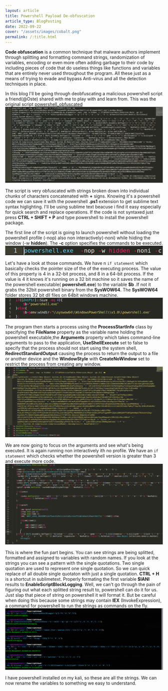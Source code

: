 ```yaml
---
layout: article
title: Powershell Payload De-obfuscation
article_type: BlogPosting
date: 2022-09-22
cover: "/assets/images/cobalt.png"
permalink: /:title.html
---
```


**Code obfuscation** is a common technique that malware authors implement through splitting and formatting command strings, randomization of variables, encoding or even more often adding garbage to their code by including pieces of code that do useless things like functions and variables that are entirely  never used throughout the program. All these just as a means of trying to evade and bypass Anti-virus and all the detection techniques in place.

In this blog I'll be going through deobfuscating a malicious powershell script a friend(@Oste) shared with me to play with and learn from. This was the original script [powershell_obfuscated](https://github.com/c1ph3rbnuk) 
![](assets/images/original_pwsh.png)  

The script is very obfuscated with strings broken down into individual chunks of characters concatenated with **+** signs. Knowing it's a powershell code we can save it with the powershell **.ps1** extension to get sublime text syntax higlighting. I'll be using sublime text beacuse i find it easy especially for quick search and replace operations. If the code is not syntaxed just press **CTRL + SHIFT + P** and type powershell to install the powershell package.  

The first line of the script is going to launch powershell without loading the powershell profile (-nop) also non interactively(-noni) while hiiding the window (-w __hidden__). The __-c__ option specifies the commands to be executed. 
![](assets/images/line1.png)  

Let's have a look at those commands. We have n `if statement` which basically checks the pointer size of the of the executing process. The value of this property is 4 in a 32-bit process, and 8 in a 64-bit process. If the value is 4 it knows it's running on a 32 bit machine so it saves the name of the powershell executable( **powershell.exe**) to the variable **$b** .If not it grabs the 32bit powershell binary from the **SysWOW64**. The **SysWOW64** folder stores 32 bit dll files on 64bit windows machine.
![](assets/images/check_bit.png)

The program then starts a process using the **ProcessStartInfo** class by specifying the **FileName** property as the variable name holding the powershell executable,the **Arguments** property which takes command-line arguments to pass to the application, **UseShellExecute** set to false to specify that the process should not start using the system shell, **RedirectStandardOutput** causing the process to return the output to a file or another device and the **WindowStyle** with **CreateNoWindow** set to restrict the process from creating any window.  
![](assets/images/process.png)

We are now going to focus on the arguments and see what's being executed. It is again running non interactively ith no profile. We have an `if statement` which checks whether the powershell version is greater than 3 and execute more code.
![](assets/images/ifstatement.png)

This is where the fun part begins. You can see strings are being splitted, formatted and assigned to variables with random names. If you look at the strings you can see a pattern with the single quotations. Two single quotation are used to represent one single quotation. So we can quick replace of all double single quotaton with just a single quotation. **CTRL + H** is a shortcut in sublimetext. Properly formating the first variable **$lANI** results to **EnableScriptBlockLogging**. Well, we can't go through the pain of figuring out what each splitted string result to, powershell can do it for us. Just slap that piece of string on powershell it will format it. But be careful when doing this because some strings may contain **IEX** (InvokeExpression), a command for powershell to run the strings as commands on the fly.  
![](assets/images/kalipwsh.png)

I have powershell installed on my kali, so these are all the strings. We can now rename the variables to something we easy to understand.
